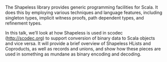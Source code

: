 The Shapeless library provides generic programming facilities for Scala. It
does this by employing various techniques and language features, including
singleton types, implicit witness proofs, path dependent types, and refinement
types.

In this talk, we’ll look at how Shapeless is used in scodec (http://scodec.org)
to support conversion of binary data to Scala objects and vice versa. It will
provide a brief overview of Shapeless HLists and Coproducts, as well as records
and unions, and show how these pieces are used in something as mundane as
binary encoding and decoding.

